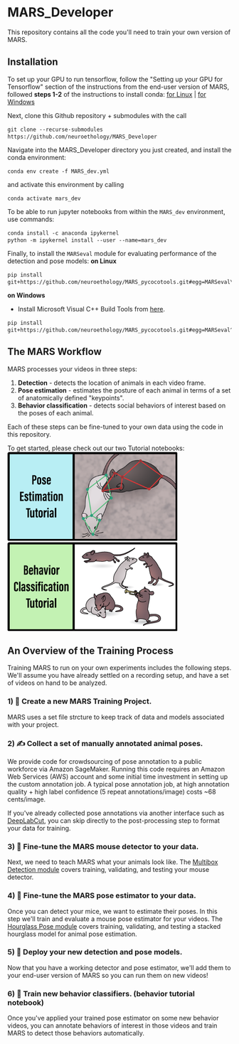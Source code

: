 
# MARS_Developer
This repository contains all the code you'll need to train your own version of MARS.

## Installation
To set up your GPU to run tensorflow, follow the "Setting up your GPU for Tensorflow" section of the instructions from the end-user version of MARS, followed **steps 1-2** of the instructions to install conda: [for Linux](https://github.com/neuroethology/MARS/blob/master/docs/install_linux_nvidia.md#setting-up-your-gpu-for-tensorflow) | [for Windows](https://github.com/neuroethology/MARS/blob/master/docs/install_windows_nvidia.md#setting-up-your-gpu-for-tensorflow)

Next, clone this Github repository + submodules with the call
```
git clone --recurse-submodules https://github.com/neuroethology/MARS_Developer
```

Navigate into the MARS_Developer directory you just created, and install the conda environment:
```
conda env create -f MARS_dev.yml
```
and activate this environment by calling
```
conda activate mars_dev
```
To be able to run jupyter notebooks from within the `MARS_dev` environment, use commands:
```
conda install -c anaconda ipykernel
python -m ipykernel install --user --name=mars_dev
```
Finally, to install the `MARSeval` module for evaluating performance of the detection and pose models:
**on Linux**
```
pip install git+https://github.com/neuroethology/MARS_pycocotools.git#egg=MARSeval\&subdirectory=PythonAPI
```
**on Windows**
* Install Microsoft Visual C++ Build Tools from [here](https://visualstudio.microsoft.com/visual-cpp-build-tools/).
```
pip install git+https://github.com/neuroethology/MARS_pycocotools.git#egg=MARSeval^&subdirectory=PythonAPI
```
## The MARS Workflow
MARS processes your videos in three steps:
1) **Detection** - detects the location of animals in each video frame.
2) **Pose estimation** - estimates the posture of each animal in terms of a set of anatomically defined "keypoints".
3) **Behavior classification** - detects social behaviors of interest based on the poses of each animal.

Each of these steps can be fine-tuned to your own data using the code in this repository.

To get started, please check out our two Tutorial notebooks:
[![](pose_annotation_tools/docs/pose_tutorial_button.png)](https://nbviewer.jupyter.org/github/neuroethology/MARS_Developer/blob/master/MARS_pose_tutorial.ipynb) [![](pose_annotation_tools/docs/behavior_tutorial_button.png)](https://nbviewer.jupyter.org/github/neuroethology/MARS_Developer/blob/master/MARS_behavior_tutorial.ipynb)

## An Overview of the Training Process
Training MARS to run on your own experiments includes the following steps. We'll assume you have already settled on a recording setup, and have a set of videos on hand to be analyzed.

### 1) 📁 Create a new MARS Training Project.
MARS uses a set file strcture to keep track of data and models associated with your project.

### 2) ✍️ Collect a set of manually annotated animal poses.
We provide code for crowdsourcing of pose annotation to a public workforce via Amazon SageMaker. Running this code requires an Amazon Web Services (AWS) account and some initial time investment in setting up the custom annotation job. A typical pose annotation job, at high annotation quality + high label confidence (5 repeat annotations/image) costs ~68 cents/image.

If you've already collected pose annotations via another interface such as [DeepLabCut](https://github.com/DeepLabCut/DeepLabCut/blob/master/docs/UseOverviewGuide.md#label-frames), you can skip directly to the post-processing step to format your data for training.

### 3) 🎯 Fine-tune the MARS mouse detector to your data.
Next, we need to teach MARS what your animals look like. The [Multibox Detection module](multibox_detection) covers training, validating, and testing your mouse detector.

### 4) 🐁 Fine-tune the MARS pose estimator to your data.
Once you can detect your mice, we want to estimate their poses. In this step we'll train and evaluate a mouse pose estimator for your videos. The [Hourglass Pose module](hourglass_pose) covers training, validating, and testing a stacked hourglass model for animal pose estimation.

### 5) 🚀 Deploy your new detection and pose models.
Now that you have a working detector and pose estimator, we'll add them to your end-user version of MARS so you can run them on new videos!

### 6) 💪 Train new behavior classifiers. (behavior tutorial notebook)
Once you've applied your trained pose estimator on some new behavior videos, you can annotate behaviors of interest in those videos and train MARS to detect those behaviors automatically.
